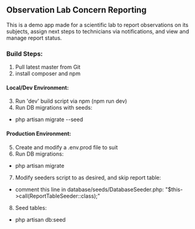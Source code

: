
## Observation Lab Concern Reporting
This is a demo app made for a scientific lab to report observations 
on its subjects, assign next steps to technicians via notifications, 
and view and manage report status. 

### Build Steps:
1. Pull latest master from Git
2. install composer and npm

#### Local/Dev Environment:
3. Run 'dev' build script via npm (npm run dev)
4. Run DB migrations with seeds:
 - php artisan migrate --seed

#### Production Environment:
5. Create and modify a .env.prod file to suit
6. Run DB migrations:
 - php artisan migrate
7. Modify seeders script to as desired, and skip report table:
 - comment this line in database/seeds/DatabaseSeeder.php: "$this->call(ReportTableSeeder::class);"
8. Seed tables:
 - php artisan db:seed
